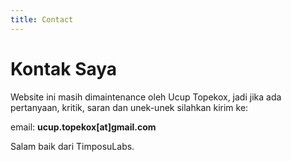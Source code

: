 ```yaml
---
title: Contact
---
```


# Kontak Saya

Website ini masih dimaintenance oleh Ucup Topekox, jadi jika ada pertanyaan, kritik, saran dan unek-unek silahkan kirim ke:

email: __ucup.topekox[at]gmail.com__

Salam baik dari TimposuLabs.